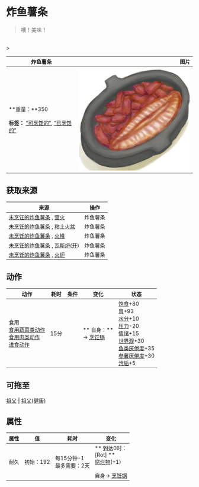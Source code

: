 # 炸鱼薯条  
> 噢！美味！  
<br>  
>   
  
  炸鱼薯条  |   图片   
 ----  |  ----:   
 **重量：**350<br><br>**标签：**	[“可烹饪的”](tag_Cookable.md), [“已烹饪的”](tag_MealCookingpot.md)  |  <img decoding="async" src="Sprite/FishNChips.png" href="a.md" style="max-width:300px;max-height:300px;">   
  
## 获取来源  
来源  |  操作  
----  |  ----  
[未烹饪的炸鱼薯条](FishNChipsUncooked.md) , [营火](Campfire.md)  |  炸鱼薯条  
[未烹饪的炸鱼薯条](FishNChipsUncooked.md) , [粘土火盆](ClayFirePit.md)  |  炸鱼薯条  
[未烹饪的炸鱼薯条](FishNChipsUncooked.md) , [火堆](Fire.md)  |  炸鱼薯条  
[未烹饪的炸鱼薯条](FishNChipsUncooked.md) , [瓦斯炉(开)](GasCookerOn.md)  |  炸鱼薯条  
[未烹饪的炸鱼薯条](FishNChipsUncooked.md) , [火炉](Stove.md)  |  炸鱼薯条  
## 动作  
动作  |  耗时  |  条件  |  变化  |  状态  
----  |  ----  |  ----  |  ----  |  ----  
食用<br>[食用蔬菜类动作](VegetarianAction.md)<br>[食用肉类动作](CarnivorousAction.md)<br>[进食动作](EatingAction.md)  |  15分  |    |  ** 自身：**<br>→ [烹饪锅](CookingPot.md)  |  [饱食](Satiation.md)+80<br>[胃](Stomach.md)+93<br>[水分](Hydration.md)+10<br>[压力](Stress.md)-20<br>[情绪](Morale.md)+15<br>[世界观](Structure.md)+30<br>[鱼类<nobr>厌倦度</nobr>](SaturationFish.md)+35<br>[参薯<nobr>厌倦度</nobr>](SaturationYam.md)+30<br>[污垢](Filth.md)+5  
## 可拖至  
[祖父](Grandfather.md) | [祖父(健康)](GrandfatherHealthy.md)  
## 属性   
属性  |  值  |  耗时  |  变化  
----  |  ----  |  ----  |  ----  
耐久  |  初始：192  |  每15分钟-1<br>最多需要：2天  |  ** 到达0时： **<br>** [Rot] **<br>  [腐烂物](RottenRemains.md)(+1)<br><br>自身→ [烹饪锅](CookingPot.md)  


<script>document.title="炸鱼薯条 - 卡牌生存百科 Card Survival Wiki";</script>